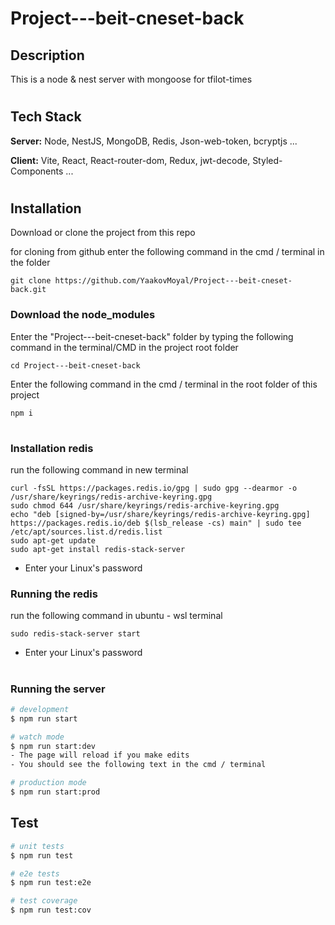 # Project---beit-cneset-back

## Description

This is a node & nest server with mongoose
for tfilot-times

#

#

#

## Tech Stack

**Server:** Node, NestJS, MongoDB, Redis, Json-web-token, bcryptjs ...

**Client:** Vite, React, React-router-dom, Redux, jwt-decode, Styled-Components ...

#

#

#

## Installation

Download or clone the project from this repo

for cloning from github enter the following command in the cmd / terminal in the folder

```
git clone https://github.com/YaakovMoyal/Project---beit-cneset-back.git
```

### Download the node_modules

Enter the "Project---beit-cneset-back" folder by typing the following command in the terminal/CMD in the project root folder

```
cd Project---beit-cneset-back
```

Enter the following command in the cmd / terminal in the root folder of this project

```
npm i
```

#

### Installation redis

run the following command in new terminal

```
curl -fsSL https://packages.redis.io/gpg | sudo gpg --dearmor -o /usr/share/keyrings/redis-archive-keyring.gpg
sudo chmod 644 /usr/share/keyrings/redis-archive-keyring.gpg
echo "deb [signed-by=/usr/share/keyrings/redis-archive-keyring.gpg] https://packages.redis.io/deb $(lsb_release -cs) main" | sudo tee /etc/apt/sources.list.d/redis.list
sudo apt-get update
sudo apt-get install redis-stack-server
```

- Enter your Linux's password

### Running the redis

run the following command in ubuntu - wsl terminal

```
sudo redis-stack-server start
```

- Enter your Linux's password

#

### Running the server

```bash
# development
$ npm run start

# watch mode
$ npm run start:dev
- The page will reload if you make edits
- You should see the following text in the cmd / terminal

# production mode
$ npm run start:prod
```

## Test

```bash
# unit tests
$ npm run test

# e2e tests
$ npm run test:e2e

# test coverage
$ npm run test:cov
```

#

#

#
